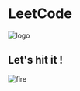 # LeetCode
![logo](https://user-images.githubusercontent.com/60843069/119309104-ce80b080-bca8-11eb-9ef0-3d735b79e7a4.jpg)



## Let's hit it !
![fire](https://user-images.githubusercontent.com/60843069/119308971-a8f3a700-bca8-11eb-8881-8772f3633924.jpg)
